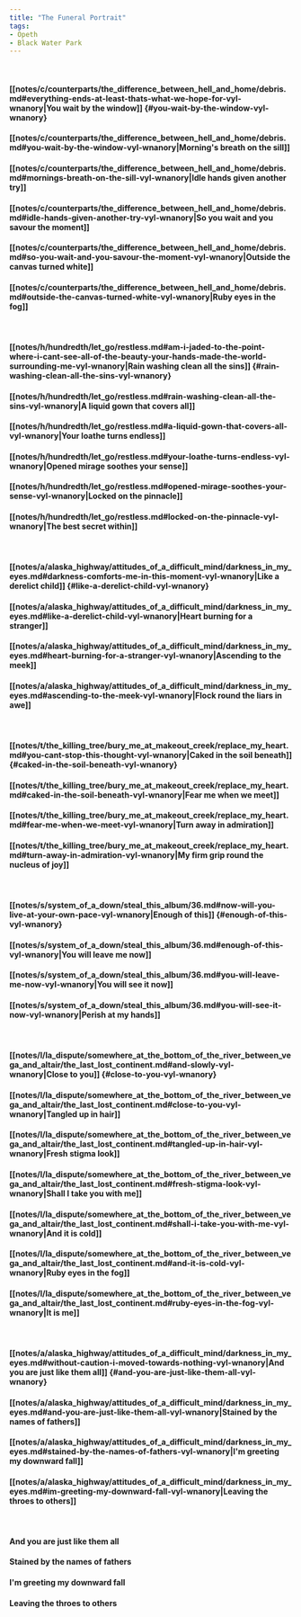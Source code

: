 ```yaml
---
title: "The Funeral Portrait"
tags:
- Opeth
- Black Water Park
---
```

&nbsp;
#### [[notes/c/counterparts/the_difference_between_hell_and_home/debris.md#everything-ends-at-least-thats-what-we-hope-for-vyl-wnanory|You wait by the window]] {#you-wait-by-the-window-vyl-wnanory}
#### [[notes/c/counterparts/the_difference_between_hell_and_home/debris.md#you-wait-by-the-window-vyl-wnanory|Morning's breath on the sill]]
#### [[notes/c/counterparts/the_difference_between_hell_and_home/debris.md#mornings-breath-on-the-sill-vyl-wnanory|Idle hands given another try]]
#### [[notes/c/counterparts/the_difference_between_hell_and_home/debris.md#idle-hands-given-another-try-vyl-wnanory|So you wait and you savour the moment]]
#### [[notes/c/counterparts/the_difference_between_hell_and_home/debris.md#so-you-wait-and-you-savour-the-moment-vyl-wnanory|Outside the canvas turned white]]
#### [[notes/c/counterparts/the_difference_between_hell_and_home/debris.md#outside-the-canvas-turned-white-vyl-wnanory|Ruby eyes in the fog]]
&nbsp;
#### [[notes/h/hundredth/let_go/restless.md#am-i-jaded-to-the-point-where-i-cant-see-all-of-the-beauty-your-hands-made-the-world-surrounding-me-vyl-wnanory|Rain washing clean all the sins]] {#rain-washing-clean-all-the-sins-vyl-wnanory}
#### [[notes/h/hundredth/let_go/restless.md#rain-washing-clean-all-the-sins-vyl-wnanory|A liquid gown that covers all]]
#### [[notes/h/hundredth/let_go/restless.md#a-liquid-gown-that-covers-all-vyl-wnanory|Your loathe turns endless]]
#### [[notes/h/hundredth/let_go/restless.md#your-loathe-turns-endless-vyl-wnanory|Opened mirage soothes your sense]]
#### [[notes/h/hundredth/let_go/restless.md#opened-mirage-soothes-your-sense-vyl-wnanory|Locked on the pinnacle]]
#### [[notes/h/hundredth/let_go/restless.md#locked-on-the-pinnacle-vyl-wnanory|The best secret within]]
&nbsp;
#### [[notes/a/alaska_highway/attitudes_of_a_difficult_mind/darkness_in_my_eyes.md#darkness-comforts-me-in-this-moment-vyl-wnanory|Like a derelict child]] {#like-a-derelict-child-vyl-wnanory}
#### [[notes/a/alaska_highway/attitudes_of_a_difficult_mind/darkness_in_my_eyes.md#like-a-derelict-child-vyl-wnanory|Heart burning for a stranger]]
#### [[notes/a/alaska_highway/attitudes_of_a_difficult_mind/darkness_in_my_eyes.md#heart-burning-for-a-stranger-vyl-wnanory|Ascending to the meek]]
#### [[notes/a/alaska_highway/attitudes_of_a_difficult_mind/darkness_in_my_eyes.md#ascending-to-the-meek-vyl-wnanory|Flock round the liars in awe]]
&nbsp;
#### [[notes/t/the_killing_tree/bury_me_at_makeout_creek/replace_my_heart.md#you-cant-stop-this-thought-vyl-wnanory|Caked in the soil beneath]] {#caked-in-the-soil-beneath-vyl-wnanory}
#### [[notes/t/the_killing_tree/bury_me_at_makeout_creek/replace_my_heart.md#caked-in-the-soil-beneath-vyl-wnanory|Fear me when we meet]]
#### [[notes/t/the_killing_tree/bury_me_at_makeout_creek/replace_my_heart.md#fear-me-when-we-meet-vyl-wnanory|Turn away in admiration]]
#### [[notes/t/the_killing_tree/bury_me_at_makeout_creek/replace_my_heart.md#turn-away-in-admiration-vyl-wnanory|My firm grip round the nucleus of joy]]
&nbsp;
#### [[notes/s/system_of_a_down/steal_this_album/36.md#now-will-you-live-at-your-own-pace-vyl-wnanory|Enough of this]] {#enough-of-this-vyl-wnanory}
#### [[notes/s/system_of_a_down/steal_this_album/36.md#enough-of-this-vyl-wnanory|You will leave me now]]
#### [[notes/s/system_of_a_down/steal_this_album/36.md#you-will-leave-me-now-vyl-wnanory|You will see it now]]
#### [[notes/s/system_of_a_down/steal_this_album/36.md#you-will-see-it-now-vyl-wnanory|Perish at my hands]]
&nbsp;
#### [[notes/l/la_dispute/somewhere_at_the_bottom_of_the_river_between_vega_and_altair/the_last_lost_continent.md#and-slowly-vyl-wnanory|Close to you]] {#close-to-you-vyl-wnanory}
#### [[notes/l/la_dispute/somewhere_at_the_bottom_of_the_river_between_vega_and_altair/the_last_lost_continent.md#close-to-you-vyl-wnanory|Tangled up in hair]]
#### [[notes/l/la_dispute/somewhere_at_the_bottom_of_the_river_between_vega_and_altair/the_last_lost_continent.md#tangled-up-in-hair-vyl-wnanory|Fresh stigma look]]
#### [[notes/l/la_dispute/somewhere_at_the_bottom_of_the_river_between_vega_and_altair/the_last_lost_continent.md#fresh-stigma-look-vyl-wnanory|Shall I take you with me]]
#### [[notes/l/la_dispute/somewhere_at_the_bottom_of_the_river_between_vega_and_altair/the_last_lost_continent.md#shall-i-take-you-with-me-vyl-wnanory|And it is cold]]
#### [[notes/l/la_dispute/somewhere_at_the_bottom_of_the_river_between_vega_and_altair/the_last_lost_continent.md#and-it-is-cold-vyl-wnanory|Ruby eyes in the fog]]
#### [[notes/l/la_dispute/somewhere_at_the_bottom_of_the_river_between_vega_and_altair/the_last_lost_continent.md#ruby-eyes-in-the-fog-vyl-wnanory|It is me]]
&nbsp;
#### [[notes/a/alaska_highway/attitudes_of_a_difficult_mind/darkness_in_my_eyes.md#without-caution-i-moved-towards-nothing-vyl-wnanory|And you are just like them all]] {#and-you-are-just-like-them-all-vyl-wnanory}
#### [[notes/a/alaska_highway/attitudes_of_a_difficult_mind/darkness_in_my_eyes.md#and-you-are-just-like-them-all-vyl-wnanory|Stained by the names of fathers]]
#### [[notes/a/alaska_highway/attitudes_of_a_difficult_mind/darkness_in_my_eyes.md#stained-by-the-names-of-fathers-vyl-wnanory|I'm greeting my downward fall]]
#### [[notes/a/alaska_highway/attitudes_of_a_difficult_mind/darkness_in_my_eyes.md#im-greeting-my-downward-fall-vyl-wnanory|Leaving the throes to others]]
&nbsp;
#### And you are just like them all
#### Stained by the names of fathers
#### I'm greeting my downward fall
#### Leaving the throes to others
